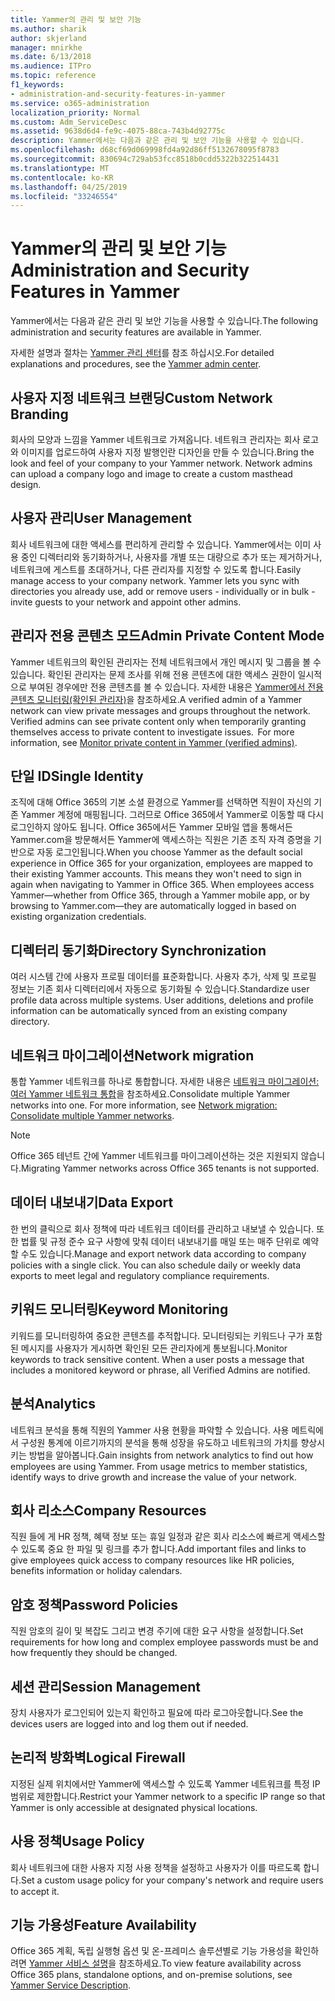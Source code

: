 ```yaml
---
title: Yammer의 관리 및 보안 기능
ms.author: sharik
author: skjerland
manager: mnirkhe
ms.date: 6/13/2018
ms.audience: ITPro
ms.topic: reference
f1_keywords:
- administration-and-security-features-in-yammer
ms.service: o365-administration
localization_priority: Normal
ms.custom: Adm_ServiceDesc
ms.assetid: 9638d6d4-fe9c-4075-88ca-743b4d92775c
description: Yammer에서는 다음과 같은 관리 및 보안 기능을 사용할 수 있습니다.
ms.openlocfilehash: d68cf69d069998fd4a92d86ff5132678095f8783
ms.sourcegitcommit: 830694c729ab53fcc8518b0cdd5322b322514431
ms.translationtype: MT
ms.contentlocale: ko-KR
ms.lasthandoff: 04/25/2019
ms.locfileid: "33246554"
---
```

# <a name="administration-and-security-features-in-yammer"></a><span data-ttu-id="f3bd3-103">Yammer의 관리 및 보안 기능</span><span class="sxs-lookup"><span data-stu-id="f3bd3-103">Administration and Security Features in Yammer</span></span>

<span data-ttu-id="f3bd3-104">Yammer에서는 다음과 같은 관리 및 보안 기능을 사용할 수 있습니다.</span><span class="sxs-lookup"><span data-stu-id="f3bd3-104">The following administration and security features are available in Yammer.</span></span>
  
<span data-ttu-id="f3bd3-105">자세한 설명과 절차는 [Yammer 관리 센터](https://go.microsoft.com/fwlink/?LinkId=869688)를 참조 하십시오.</span><span class="sxs-lookup"><span data-stu-id="f3bd3-105">For detailed explanations and procedures, see the [Yammer admin center](https://go.microsoft.com/fwlink/?LinkId=869688).</span></span>
  
## <a name="custom-network-branding"></a><span data-ttu-id="f3bd3-106">사용자 지정 네트워크 브랜딩</span><span class="sxs-lookup"><span data-stu-id="f3bd3-106">Custom Network Branding</span></span>
<span data-ttu-id="f3bd3-107"><a name="bkmk_CustomNetworkBranding"> </a></span><span class="sxs-lookup"><span data-stu-id="f3bd3-107"></span></span>

<span data-ttu-id="f3bd3-p101">회사의 모양과 느낌을 Yammer 네트워크로 가져옵니다. 네트워크 관리자는 회사 로고와 이미지를 업로드하여 사용자 지정 발행인란 디자인을 만들 수 있습니다.</span><span class="sxs-lookup"><span data-stu-id="f3bd3-p101">Bring the look and feel of your company to your Yammer network. Network admins can upload a company logo and image to create a custom masthead design.</span></span>
  
## <a name="user-management"></a><span data-ttu-id="f3bd3-110">사용자 관리</span><span class="sxs-lookup"><span data-stu-id="f3bd3-110">User Management</span></span>
<span data-ttu-id="f3bd3-111"><a name="bkmk_UserManagement"> </a></span><span class="sxs-lookup"><span data-stu-id="f3bd3-111"></span></span>

<span data-ttu-id="f3bd3-p102">회사 네트워크에 대한 액세스를 편리하게 관리할 수 있습니다. Yammer에서는 이미 사용 중인 디렉터리와 동기화하거나, 사용자를 개별 또는 대량으로 추가 또는 제거하거나, 네트워크에 게스트를 초대하거나, 다른 관리자를 지정할 수 있도록 합니다.</span><span class="sxs-lookup"><span data-stu-id="f3bd3-p102">Easily manage access to your company network. Yammer lets you sync with directories you already use, add or remove users - individually or in bulk - invite guests to your network and appoint other admins.</span></span>
  
## <a name="admin-private-content-mode"></a><span data-ttu-id="f3bd3-114">관리자 전용 콘텐츠 모드</span><span class="sxs-lookup"><span data-stu-id="f3bd3-114">Admin Private Content Mode</span></span>
<span data-ttu-id="f3bd3-115"><a name="bkmk_AdminPrivate"> </a></span><span class="sxs-lookup"><span data-stu-id="f3bd3-115"></span></span>

<span data-ttu-id="f3bd3-p103">Yammer 네트워크의 확인된 관리자는 전체 네트워크에서 개인 메시지 및 그룹을 볼 수 있습니다. 확인된 관리자는 문제 조사를 위해 전용 콘텐츠에 대한 액세스 권한이 일시적으로 부여된 경우에만 전용 콘텐츠를 볼 수 있습니다. 자세한 내용은 [Yammer에서 전용 콘텐츠 모니터링(확인된 관리자)](https://go.microsoft.com/fwlink/?LinkId=627479)을 참조하세요.</span><span class="sxs-lookup"><span data-stu-id="f3bd3-p103">A verified admin of a Yammer network can view private messages and groups throughout the network.  Verified admins can see private content only when temporarily granting themselves access to private content to investigate issues.  For more information, see [Monitor private content in Yammer (verified admins)](https://go.microsoft.com/fwlink/?LinkId=627479).</span></span>
  
## <a name="single-identity"></a><span data-ttu-id="f3bd3-119">단일 ID</span><span class="sxs-lookup"><span data-stu-id="f3bd3-119">Single Identity</span></span>
<span data-ttu-id="f3bd3-120"><a name="bkmk_o365_user_mapping"> </a></span><span class="sxs-lookup"><span data-stu-id="f3bd3-120"></span></span>

<span data-ttu-id="f3bd3-p104">조직에 대해 Office 365의 기본 소셜 환경으로 Yammer를 선택하면 직원이 자신의 기존 Yammer 계정에 매핑됩니다. 그러므로 Office 365에서 Yammer로 이동할 때 다시 로그인하지 않아도 됩니다. Office 365에서든 Yammer 모바일 앱을 통해서든 Yammer.com을 방문해서든 Yammer에 액세스하는 직원은 기존 조직 자격 증명을 기반으로 자동 로그인됩니다.</span><span class="sxs-lookup"><span data-stu-id="f3bd3-p104">When you choose Yammer as the default social experience in Office 365 for your organization, employees are mapped to their existing Yammer accounts. This means they won't need to sign in again when navigating to Yammer in Office 365. When employees access Yammer—whether from Office 365, through a Yammer mobile app, or by browsing to Yammer.com—they are automatically logged in based on existing organization credentials.</span></span>
  
## <a name="directory-synchronization"></a><span data-ttu-id="f3bd3-124">디렉터리 동기화</span><span class="sxs-lookup"><span data-stu-id="f3bd3-124">Directory Synchronization</span></span>
<span data-ttu-id="f3bd3-125"><a name="bkmk_DirectorySynchronization"> </a></span><span class="sxs-lookup"><span data-stu-id="f3bd3-125"></span></span>

<span data-ttu-id="f3bd3-p105">여러 시스템 간에 사용자 프로필 데이터를 표준화합니다. 사용자 추가, 삭제 및 프로필 정보는 기존 회사 디렉터리에서 자동으로 동기화될 수 있습니다.</span><span class="sxs-lookup"><span data-stu-id="f3bd3-p105">Standardize user profile data across multiple systems. User additions, deletions and profile information can be automatically synced from an existing company directory.</span></span>
  
## <a name="network-migration"></a><span data-ttu-id="f3bd3-128">네트워크 마이그레이션</span><span class="sxs-lookup"><span data-stu-id="f3bd3-128">Network migration</span></span>
<span data-ttu-id="f3bd3-129"><a name="bkmk_NetworkMigration"> </a></span><span class="sxs-lookup"><span data-stu-id="f3bd3-129"></span></span>

<span data-ttu-id="f3bd3-p106">통합 Yammer 네트워크를 하나로 통합합니다. 자세한 내용은 [네트워크 마이그레이션: 여러 Yammer 네트워크 통합](https://go.microsoft.com/fwlink/?LinkID=617488)을 참조하세요.</span><span class="sxs-lookup"><span data-stu-id="f3bd3-p106">Consolidate multiple Yammer networks into one. For more information, see [Network migration: Consolidate multiple Yammer networks](https://go.microsoft.com/fwlink/?LinkID=617488).</span></span>
  
> [!NOTE]
> <span data-ttu-id="f3bd3-132">Office 365 테넌트 간에 Yammer 네트워크를 마이그레이션하는 것은 지원되지 않습니다.</span><span class="sxs-lookup"><span data-stu-id="f3bd3-132">Migrating Yammer networks across Office 365 tenants is not supported.</span></span> 
  
## <a name="data-export"></a><span data-ttu-id="f3bd3-133">데이터 내보내기</span><span class="sxs-lookup"><span data-stu-id="f3bd3-133">Data Export</span></span>
<span data-ttu-id="f3bd3-134"><a name="bkmk_DataExport"> </a></span><span class="sxs-lookup"><span data-stu-id="f3bd3-134"></span></span>

<span data-ttu-id="f3bd3-p107">한 번의 클릭으로 회사 정책에 따라 네트워크 데이터를 관리하고 내보낼 수 있습니다. 또한 법률 및 규정 준수 요구 사항에 맞춰 데이터 내보내기를 매일 또는 매주 단위로 예약할 수도 있습니다.</span><span class="sxs-lookup"><span data-stu-id="f3bd3-p107">Manage and export network data according to company policies with a single click. You can also schedule daily or weekly data exports to meet legal and regulatory compliance requirements.</span></span>
  
## <a name="keyword-monitoring"></a><span data-ttu-id="f3bd3-137">키워드 모니터링</span><span class="sxs-lookup"><span data-stu-id="f3bd3-137">Keyword Monitoring</span></span>
<span data-ttu-id="f3bd3-138"><a name="bkmk_KeywordMonitoring"> </a></span><span class="sxs-lookup"><span data-stu-id="f3bd3-138"></span></span>

<span data-ttu-id="f3bd3-p108">키워드를 모니터링하여 중요한 콘텐츠를 추적합니다. 모니터링되는 키워드나 구가 포함된 메시지를 사용자가 게시하면 확인된 모든 관리자에게 통보됩니다.</span><span class="sxs-lookup"><span data-stu-id="f3bd3-p108">Monitor keywords to track sensitive content. When a user posts a message that includes a monitored keyword or phrase, all Verified Admins are notified.</span></span>
  
## <a name="analytics"></a><span data-ttu-id="f3bd3-141">분석</span><span class="sxs-lookup"><span data-stu-id="f3bd3-141">Analytics</span></span>
<span data-ttu-id="f3bd3-142"><a name="bkmk_Analytics"> </a></span><span class="sxs-lookup"><span data-stu-id="f3bd3-142"></span></span>

<span data-ttu-id="f3bd3-p109">네트워크 분석을 통해 직원의 Yammer 사용 현황을 파악할 수 있습니다. 사용 메트릭에서 구성원 통계에 이르기까지의 분석을 통해 성장을 유도하고 네트워크의 가치를 향상시키는 방법을 알아봅니다.</span><span class="sxs-lookup"><span data-stu-id="f3bd3-p109">Gain insights from network analytics to find out how employees are using Yammer. From usage metrics to member statistics, identify ways to drive growth and increase the value of your network.</span></span>
  
## <a name="company-resources"></a><span data-ttu-id="f3bd3-145">회사 리소스</span><span class="sxs-lookup"><span data-stu-id="f3bd3-145">Company Resources</span></span>
<span data-ttu-id="f3bd3-146"><a name="bkmk_CompanyResources"> </a></span><span class="sxs-lookup"><span data-stu-id="f3bd3-146"></span></span>

<span data-ttu-id="f3bd3-147">직원 들에 게 HR 정책, 혜택 정보 또는 휴일 일정과 같은 회사 리소스에 빠르게 액세스할 수 있도록 중요 한 파일 및 링크를 추가 합니다.</span><span class="sxs-lookup"><span data-stu-id="f3bd3-147">Add important files and links to give employees quick access to company resources like HR policies, benefits information or holiday calendars.</span></span>
  
## <a name="password-policies"></a><span data-ttu-id="f3bd3-148">암호 정책</span><span class="sxs-lookup"><span data-stu-id="f3bd3-148">Password Policies</span></span>
<span data-ttu-id="f3bd3-149"><a name="bkmk_PasswordPolicies"> </a></span><span class="sxs-lookup"><span data-stu-id="f3bd3-149"></span></span>

<span data-ttu-id="f3bd3-150">직원 암호의 길이 및 복잡도 그리고 변경 주기에 대한 요구 사항을 설정합니다.</span><span class="sxs-lookup"><span data-stu-id="f3bd3-150">Set requirements for how long and complex employee passwords must be and how frequently they should be changed.</span></span>
  
## <a name="session-management"></a><span data-ttu-id="f3bd3-151">세션 관리</span><span class="sxs-lookup"><span data-stu-id="f3bd3-151">Session Management</span></span>
<span data-ttu-id="f3bd3-152"><a name="bkmk_SessionManagement"> </a></span><span class="sxs-lookup"><span data-stu-id="f3bd3-152"></span></span>

<span data-ttu-id="f3bd3-153">장치 사용자가 로그인되어 있는지 확인하고 필요에 따라 로그아웃합니다.</span><span class="sxs-lookup"><span data-stu-id="f3bd3-153">See the devices users are logged into and log them out if needed.</span></span>
  
## <a name="logical-firewall"></a><span data-ttu-id="f3bd3-154">논리적 방화벽</span><span class="sxs-lookup"><span data-stu-id="f3bd3-154">Logical Firewall</span></span>
<span data-ttu-id="f3bd3-155"><a name="bkmk_LogicalFirewall"> </a></span><span class="sxs-lookup"><span data-stu-id="f3bd3-155"></span></span>

<span data-ttu-id="f3bd3-156">지정된 실제 위치에서만 Yammer에 액세스할 수 있도록 Yammer 네트워크를 특정 IP 범위로 제한합니다.</span><span class="sxs-lookup"><span data-stu-id="f3bd3-156">Restrict your Yammer network to a specific IP range so that Yammer is only accessible at designated physical locations.</span></span>
  
## <a name="usage-policy"></a><span data-ttu-id="f3bd3-157">사용 정책</span><span class="sxs-lookup"><span data-stu-id="f3bd3-157">Usage Policy</span></span>
<span data-ttu-id="f3bd3-158"><a name="bkmk_UsagePolicy"> </a></span><span class="sxs-lookup"><span data-stu-id="f3bd3-158"></span></span>

<span data-ttu-id="f3bd3-159">회사 네트워크에 대한 사용자 지정 사용 정책을 설정하고 사용자가 이를 따르도록 합니다.</span><span class="sxs-lookup"><span data-stu-id="f3bd3-159">Set a custom usage policy for your company's network and require users to accept it.</span></span>
  
## <a name="feature-availability"></a><span data-ttu-id="f3bd3-160">기능 가용성</span><span class="sxs-lookup"><span data-stu-id="f3bd3-160">Feature Availability</span></span>
<span data-ttu-id="f3bd3-161"><a name="bkmk_UsagePolicy"> </a></span><span class="sxs-lookup"><span data-stu-id="f3bd3-161"></span></span>

<span data-ttu-id="f3bd3-162">Office 365 계획, 독립 실행형 옵션 및 온-프레미스 솔루션별로 기능 가용성을 확인하려면 [Yammer 서비스 설명](yammer-service-description.md)을 참조하세요.</span><span class="sxs-lookup"><span data-stu-id="f3bd3-162">To view feature availability across Office 365 plans, standalone options, and on-premise solutions, see [Yammer Service Description](yammer-service-description.md).</span></span>
  

